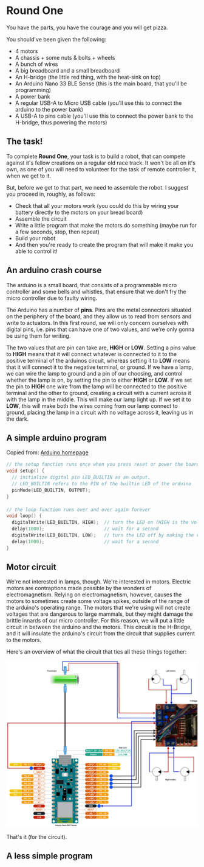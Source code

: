 # Round One
You have the parts, you have the courage and you will get pizza.

You should've been given the following:
* 4 motors
* A chassis + some nuts & bolts + wheels
* A bunch of wires
* A big breadboard and a small breadboard
* An H-bridge (the little red thing, with the heat-sink on top)
* An Arduino Nano 33 BLE Sense (this is the main board, that you'll be programming)
* A power bank
* A regular USB-A to Micro USB cable (you'll use this to connect the arduino to the power bank)
* A USB-A to pins cable (you'll use this to connect the power bank to the H-bridge, thus powering the motors)


## The task!
To complete **Round One**, your task is to build a robot, that can compete against it's fellow creations on a regular old race track. It won't be all on it's own, as one of you will need to volunteer for the task of remote controller it, when we get to it.

But, before we get to that part, we need to assemble the robot. I suggest you proceed in, roughly, as follows:
* Check that all your motors work (you could do this by wiring your battery directly to the motors on your bread board)
* Assemble the circuit
* Write a little program that make the motors do something (maybe run for a few seconds, stop, then repeat)
* Build your robot
* And then you're ready to create the program that will make it make you able to control it!

## An arduino crash course
The arduino is a small board, that consists of a programmable micro controller and some bells and whistles, that ensure that we don't fry the micro controller due to faulty wiring.

The Arduino has a number of **pins**. Pins are the metal connectors situated on the periphery of the board, and they allow us to read from sensors and write to actuators. In this first round, we will only concern ourselves with digital pins, i.e. pins that can have one of two values, and we're only gonna be using them for writing.

The two values that are pin can take are, **HIGH** or **LOW**. Setting a pins value to **HIGH** means that it will connect whatever is connected to it to the positive terminal of the arduinos circuit, whereas setting it to **LOW** means that it will connect it to the negative terminal, or ground.
If we have a lamp, we can wire the lamp to ground and a pin of our choosing, and control whether the lamp is on, by setting the pin to either **HIGH** or **LOW**. If we set the pin to **HIGH** one wire from the lamp will be connected to the positive terminal and the other to ground, creating a circuit with a current across it with the lamp in the middle. This will make our lamp light up. If we set it to **LOW**, this will make both the wires coming from our lamp connect to ground, placing the lamp in a circuit with no voltage across it, leaving us in the dark.

## A simple arduino program
Copied from: [Arduino homepage](https://docs.arduino.cc/built-in-examples/basics/Blink)
```c++
// the setup function runs once when you press reset or power the board
void setup() {
  // initialize digital pin LED_BUILTIN as an output.
  // LED_BUILTIN refers to the PIN of the builtin LED of the arduino
  pinMode(LED_BUILTIN, OUTPUT);
}

// the loop function runs over and over again forever
void loop() {
  digitalWrite(LED_BUILTIN, HIGH);  // turn the LED on (HIGH is the voltage level)
  delay(1000);                      // wait for a second
  digitalWrite(LED_BUILTIN, LOW);   // turn the LED off by making the voltage LOW
  delay(1000);                      // wait for a second
}
```

## Motor circuit
We're not interested in lamps, though. We're interested in motors. Electric motors are contraptions made possible by the wonders of electromagnetism. Relying on electromagnetism, however, causes the motors to sometimes create some voltage spikes, outside of the range of the arduino's operating range. The motors that we're using will not create voltages that are dangerous to large mammals, but they might damage the brittle innards of our micro controller. For this reason, we will put a little circuit in between the arduino and the motors. This circuit is the H-Bridge, and it will insulate the arduino's circuit from the circuit that supplies current to the motors.

Here's an overview of what the circuit that ties all these things together:

![Circuit](./docs/../assets/circuit.drawio.png)

That's it (for the circuit).

## A less simple program
